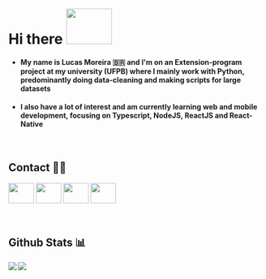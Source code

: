 # Hi there <img width="90" height="70" src='https://media2.giphy.com/media/8Pvp9okT4Qaf5k5IRC/source.gif' enconde></img>

* #### My name is Lucas Moreira 🇧🇷 and I'm on an Extension-program project at my university (UFPB) where I mainly work with Python, predominantly doing data-cleaning and making scripts for large datasets
* #### I also have a lot of interest and am currently learning web and mobile development, focusing on Typescript, NodeJS, ReactJS and React-Native
<br>

## Contact 🕴🏼

<a href='mailto://lmsa.moreira@gmail.com'><img width="50" height="40" src='https://image.flaticon.com/icons/svg/2991/2991144.svg'></a>
<a href='https://www.linkedin.com/in/lucas-moreira-e-silva-alves-909721174/'><img width="50" height="40" padding-right='10' src='https://image.flaticon.com/icons/svg/174/174857.svg'/></a> 
<a href='https://www.instagram.com/lucasmsa'><img width="50" height="40" src='https://image.flaticon.com/icons/svg/174/174855.svg'/></a> 
<a href='https://open.spotify.com/user/lordinho2?si=0fpBbV6qSjqIDvPq4Har1w'><img width="50" height="40" src='https://image.flaticon.com/icons/svg/174/174872.svg'/></a>

<br>

## Github Stats 📊
<a href="https://github.com/lucasmsa/github-readme-stats">
  <img align="left" src="https://github-readme-stats.vercel.app/api?username=lucasmsa&hide=contribs&theme=default" />
</a>
<a href="https://github.com/lucasmsa/github-readme-stats">
  <img align="left" src="https://github-readme-stats.vercel.app/api/top-langs/?username=lucasmsa&layout=compact&hide=jupyter%20notebook" />
</a>
